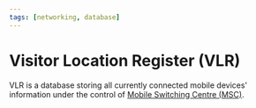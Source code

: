 ```yaml
---
tags: [networking, database]
---
```


# Visitor Location Register (VLR)

VLR is a database storing all currently connected mobile devices' information
under the control of [Mobile Switching Centre (MSC)](202303312023.md).
